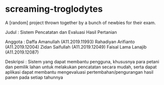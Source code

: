 # screaming-troglodytes
A [random] project thrown together by a bunch of newbies for their exam.

Judul : Sistem Pencatatan dan Evaluasi Hasil Pertanian

Anggota :
Daffa Amanullah (A11.2019.11993)
Rahadiyan Arifianto (A11.2019.12004)
Zidan Saifullah (A11.2019.12049)
Faisal Lama Lanajib (A11.2019.12087)

Deskripsi : Sistem yang dapat membantu pengguna, khususnya para petani dan pemilik lahan untuk melakukan pencatatan secara mudah, serta dapat aplikasi dapat membantu mengevaluasi pertembahan/pengurangan hasil panen pada setiap tahunnya
